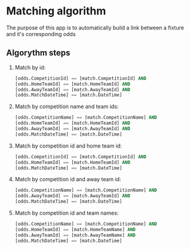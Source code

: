 # Matching algorithm

The purpose of this app is to automatically build a link between a fixture and it's
corresponding odds

## Algorythm steps

1. Match by id:
    ``` SQL
    [odds.CompetitionId] == [match.CompetitionId] AND
    [odds.HomeTeamId] == [match.HomeTeamId] AND
    [odds.AwayTeamId] == [match.AwayTeamId] AND
    [odds.MatchDateTime] == [match.DateTime]
    ```
1. Match by competition name and team ids:
    ``` SQL
    [odds.CompetitionName] == [match.CompetitionName] AND
    [odds.HomeTeamId] == [match.HomeTeamId] AND
    [odds.AwayTeamId] == [match.AwayTeamId] AND
    [odds.MatchDateTime] == [match.DateTime]
    ```
1. Match by competition id and home team id:
    ``` SQL
    [odds.CompetitionId] == [match.CompetitionId] AND
    [odds.HomeTeamId] == [match.HomeTeamId] AND
    [odds.MatchDateTime] == [match.DateTime]
    ```
1. Match by competition id and away team id:
    ``` SQL
    [odds.CompetitionName] == [match.CompetitionName] AND
    [odds.AwayTeamId] == [match.AwayTeamId] AND
    [odds.MatchDateTime] == [match.DateTime]
    ```
1. Match by competition id and team names:
    ``` SQL
    [odds.CompetitionName] == [match.CompetitionName] AND
    [odds.HomeTeamId] == [match.HomeTeamName] AND
    [odds.AwayTeamId] == [match.AwayTeamName] AND
    [odds.MatchDateTime] == [match.DateTime]
    ```
